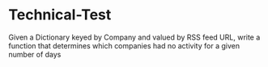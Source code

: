 # Technical-Test
Given a Dictionary keyed by Company and valued by RSS feed URL, write a function that determines which companies had no activity for a given number of days
